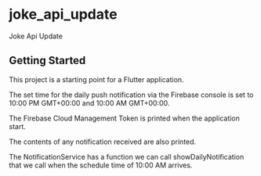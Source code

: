 # joke_api_update

Joke Api Update

## Getting Started

This project is a starting point for a Flutter application.

The set time for the daily push notification via the Firebase console is set to 10:00 PM GMT+00:00 and 10:00 AM GMT+00:00.

The Firebase Cloud Management Token is printed when the application start.

The contents of any notification received are also printed.

The NotificationService has a function we can call showDailyNotification that we call when the schedule time of 10:00 AM arrives. 


